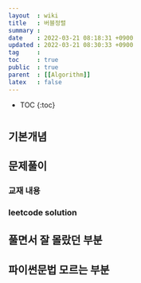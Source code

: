 ```yaml
---
layout  : wiki
title   : 버블정렬 
summary : 
date    : 2022-03-21 08:18:31 +0900
updated : 2022-03-21 08:30:33 +0900
tag     : 
toc     : true
public  : true
parent  : [[Algorithm]] 
latex   : false
---
```

* TOC
{:toc}

# 
## 기본개념 

## 문제풀이  
### 교재 내용

### leetcode solution

## 풀면서 잘 몰랐던 부분 

## 파이썬문법 모르는 부분 


